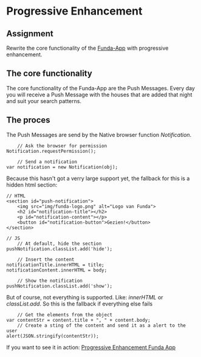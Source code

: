 # Progressive Enhancement
## Assignment
Rewrite the core functionality of the [Funda-App](https://github.com/MartijnNieuwenhuizen/web-app-form-scratch) with progressive enhancement.

## The core functionality
The core functionality of the Funda-App are the Push Messages. Every day you will receive a Push Message with the houses that are added that night and suit your search patterns.

## The proces
The Push Messages are send by the Native browser function *Notification*. 
```
	// Ask the browser for permission
Notification.requestPermission();

	// Send a notification
var notification = new Notification(obj);
```

Because this hasn't got a verry large support yet, the fallback for this is a hidden html section:
```
// HTML
<section id="push-notification">
	<img src="img/funda-logo.png" alt="Logo van Funda">
	<h2 id="notification-title"></h2>
	<p id="notification-content"></p>
	<button id="notification-button">Gezien!</button>
</section>

// JS
	// At default, hide the section
pushNotification.classList.add('hide');

	// Insert the content
notificationTitle.innerHTML = title;
notificationContent.innerHTML = body;

	// Show the notification
pushNotification.classList.add('show');
```

But of course, not everything is supported. Like: *innerHTML* or *classList.add*.
So this is the fallback if everything else fails
```
	// Get the elements from the object
var contentStr = content.title + ", " + content.body;
	// Create a sting of the content and send it as a alert to the user
alert(JSON.stringify(contentStr));
```

If you want to see it in action: [Progressive Enhancement Funda App](http://martijnnieuwenhuizen.github.io/projects/browser-technologies/progressive_enhancement/progressive-enhancement.html)